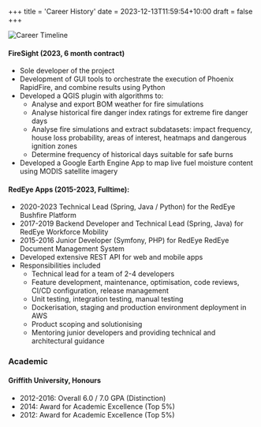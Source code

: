 +++
title = 'Career History'
date = 2023-12-13T11:59:54+10:00
draft = false
+++

![Career Timeline](/history/career.png)

#### FireSight (2023, 6 month contract)
* Sole developer of the project
* Development of GUI tools to orchestrate the execution of Phoenix RapidFire, and combine results using Python
* Developed a QGIS plugin with algorithms to:
  * Analyse and export BOM weather for fire simulations
  * Analyse historical fire danger index ratings for extreme fire danger days
  * Analyse fire simulations and extract subdatasets: impact frequency, house loss probability, areas of interest, heatmaps and dangerous ignition zones
  * Determine frequency of historical days suitable for safe burns
* Developed a Google Earth Engine App to map live fuel moisture content using MODIS satellite imagery

#### RedEye Apps (2015-2023, Fulltime):
* 2020-2023 Technical Lead (Spring, Java / Python) for the RedEye Bushfire Platform
* 2017-2019 Backend Developer and Technical Lead (Spring, Java) for RedEye Workforce Mobility
* 2015-2016 Junior Developer (Symfony, PHP) for RedEye RedEye Document Management System
* Developed extensive REST API for web and mobile apps
* Responsibilities included
  * Technical lead for a team of 2-4 developers
  * Feature development, maintenance, optimisation, code reviews, CI/CD configuration, release management
  * Unit testing, integration testing, manual testing
  * Dockerisation, staging and production environment deployment in AWS
  * Product scoping and solutionising
  * Mentoring junior developers and providing technical and architectural guidance

### Academic
#### Griffith University, Honours
* 2012-2016: Overall 6.0 / 7.0 GPA (Distinction)
* 2014: Award for Academic Excellence (Top 5%)
* 2012: Award for Academic Excellence (Top 5%)
